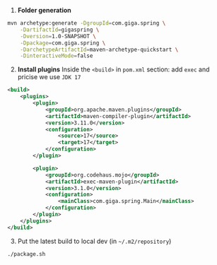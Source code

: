 1. **Folder generation**
```bash
mvn archetype:generate -DgroupId=com.giga.spring \
    -DartifactId=gigaspring \
    -Dversion=1.0-SNAPSHOT \
    -Dpackage=com.giga.spring \
    -DarchetypeArtifactId=maven-archetype-quickstart \
    -DinteractiveMode=false
```

2. **Install plugins**
Inside the `<build>` in `pom.xml` section:
add `exec` and pricise we use `JDK 17`
```xml
<build>
    <plugins>
        <plugin>
            <groupId>org.apache.maven.plugins</groupId>
            <artifactId>maven-compiler-plugin</artifactId>
            <version>3.11.0</version>
            <configuration>
                <source>17</source>
                <target>17</target>
            </configuration>
        </plugin>

        <plugin>
            <groupId>org.codehaus.mojo</groupId>
            <artifactId>exec-maven-plugin</artifactId>
            <version>3.1.0</version>
            <configuration>
                <mainClass>com.giga.spring.Main</mainClass>
            </configuration>
        </plugin>
    </plugins>
</build>
```

3. Put the latest build to local dev (in `~/.m2/repository`)
```bash
./package.sh
```